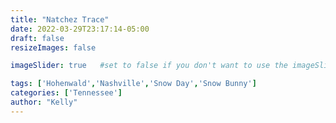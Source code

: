 ```yaml
---
title: "Natchez Trace"
date: 2022-03-29T23:17:14-05:00
draft: false
resizeImages: false

imageSlider: true   #set to false if you don't want to use the imageSlider but a featuredImage

tags: ['Hohenwald','Nashville','Snow Day','Snow Bunny']
categories: ['Tennessee']
author: "Kelly"
---
```


